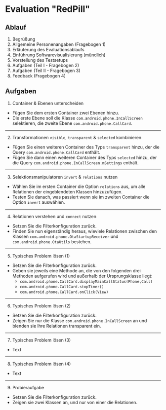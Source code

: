 # Evaluation "RedPill"

## Ablauf

1. Begrüßung
2. Allgemeine Personenangaben (Fragebogen 1)
3. Erläuterung des Evaluationsablaufs
4. Einführung Softwarevisualisierung (mündlich)
5. Vorstellung des Testsetups
6. Aufgaben (Teil I - Fragebogen 2)
7. Aufgaben (Teil II - Fragebogen 3)
8. Feedback (Fragebogen 4)

## Aufgaben

1. Container & Ebenen unterscheiden

  - Fügen Sie dem ersten Container zwei Ebenen hinzu.
  - Die erste Ebene soll die Klasse `com.android.phone.InCallScreen` selektieren, die zweite Ebene `com.android.phone.CallCard`.

---

2. Transformationen `visible`, `transparent` & `selected` kombinieren

  - Fügen Sie einen weiteren Container des Typs `transparent` hinzu, der die Query `com.android.phone.CallCard` enthält.
  - Fügen Sie dann einen weiteren Container des Typs `selected` hinzu, der die Query `com.android.phone.InCallScreen.mSettings` enthält.

---

3. Selektionsmanipulatoren `invert` & `relations` nutzen

  - Wählen Sie im ersten Container die Option `relations` aus, um alle Relationen der eingeblendeten Klassen hinzuzufügen.
  - Testen Sie danach, was passiert wenn sie im zweiten Container die Option `invert` auswählen.

---

4. Relationen verstehen und `connect` nutzen

  - Setzen Sie die Filterkonfiguration zurück.
  - Finden Sie nun eigenständig heraus, wieviele Relationen zwischen den Klassen `com.android.phone.OtaStartupReceiver` und `com.android.phone.OtaUtils` bestehen.

---

5. Typisches Problem lösen (1)

  - Setzen Sie die Filterkonfiguration zurück.
  - Geben sie jeweils eine Methode an, die von den folgenden drei Methoden aufgerufen wird und außerhalb der Ursprungsklasse liegt:
    - `com.android.phone.CallCard.displayMainCallStatus(Phone,Call)`
    - `com.android.phone.CallCard.stopTimer()`
    - `com.android.phone.CallCard.onClick(View)`

---

6. Typisches Problem lösen (2)

  - Setzen Sie die Filterkonfiguration zurück.
  - Zeigen Sie nur die Klasse `com.android.phone.InCallScreen` an und blenden sie Ihre Relationen transparent ein.

---

7. Typisches Problem lösen (3)

  - Text

---

8. Typisches Problem lösen (4)

  - Text

---

9. Probieraufgabe

  - Setzen Sie die Filterkonfiguration zurück.
  - Zeigen sie zwei Klassen an, und nur von einer die Relationen.